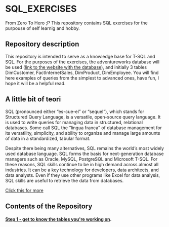 # SQL_EXERCISES
From Zero To Hero ;P  This repository contains SQL exercises for the purpouse of self learnig and hobby.
## Repository description
This repository is intended to serve as a knowledge base for T-SQL and SQL.
For the purposes of the exercises, the adventureworks database will be used ([link to the website with the database](https://learn.microsoft.com/en-us/sql/samples/adventureworks-install-configure?view=sql-server-ver16&tabs=ssms)), and initially 3 tables DimCustomer, FactInternetSales, DimProduct, DimEmployee.
You will find here examples of queries from the simplest to advanced ones, have fun, I hope it will be a helpful read.

## A little bit of teori

SQL (pronounced either “es-cue-el” or “sequel”), which stands for Structured Query Language, is a versatile, open-source query language. It is used to write queries for managing data in structured, relational databases. Some call SQL the “lingua franca” of database management for its versatility, simplicity, and ability to organize and manage large amounts of data in a standardized, tabular format.

Despite there being many alternatives, SQL remains the world’s most widely used database language. SQL forms the basis for next-generation database managers such as Oracle, MySQL, PostgreSQL and Microsoft T-SQL. For these reasons, SQL skills continue to be in high demand across almost all industries. It can be a key technology for developers, data architects, and data analysts. Even if they use other programs like Excel for data analysis, SQL skills are useful to retrieve the data from databases.

[Click this for more](https://blog.udemy.com/what-is-sql/?utm_source=adwords&utm_medium=udemyads&utm_campaign=DSA_Catchall_la.EN_cc.ROW&utm_content=deal4584&utm_term=_._ag_88010211481_._ad_535397282061_._kw__._de_c_._dm__._pl__._ti_dsa-437380672551_._li_1011419_._pd__._&matchtype=&gad_source=1&gclid=Cj0KCQiApOyqBhDlARIsAGfnyMpP7NRZ_RKfmmFJmMKNU3ob28mh0c7fp9ofH0pGszMnvZ_ybvNjMy0aAuBpEALw_wcB)

## Contents of the Repository

#### [Step 1 - get to know the tables you're working on](https://github.com/GeeHouseCode/SQL_EXERCISES/blob/main/Step_1.md).

